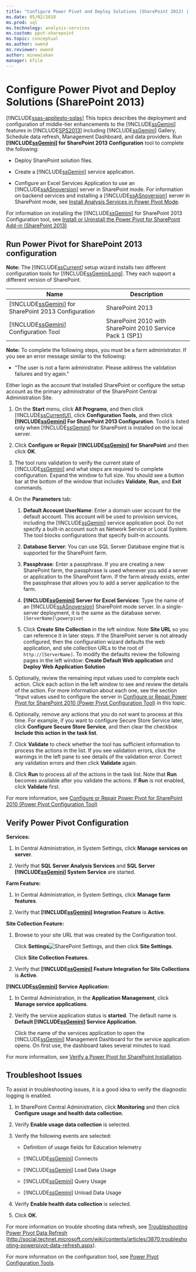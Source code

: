 ```yaml
---
title: "Configure Power Pivot and Deploy Solutions (SharePoint 2013) | Microsoft Docs"
ms.date: 05/02/2018
ms.prod: sql
ms.technology: analysis-services
ms.custom: ppvt-sharepoint
ms.topic: conceptual
ms.author: owend
ms.reviewer: owend
author: minewiskan
manager: kfile
---
```

# Configure Power Pivot and Deploy Solutions (SharePoint 2013)
[!INCLUDE[ssas-appliesto-sqlas](../../../includes/ssas-appliesto-sqlas.md)]
  This topics describes the deployment and configuration of middle-tier enhancements to the [!INCLUDE[ssGemini](../../../includes/ssgemini-md.md)] features in [!INCLUDE[SPS2013](../../../includes/sps2013-md.md)] including [!INCLUDE[ssGemini](../../../includes/ssgemini-md.md)] Gallery, Schedule data refresh, Management Dashboard, and data providers. Run **[!INCLUDE[ssGemini](../../../includes/ssgemini-md.md)] for SharePoint 2013 Configuration** tool to complete the following:  
  
-   Deploy SharePoint solution files.  
  
-   Create a [!INCLUDE[ssGemini](../../../includes/ssgemini-md.md)] service application.  
  
-   Configure an Excel Services Application to use an [!INCLUDE[ssASnoversion](../../../includes/ssasnoversion-md.md)] server in SharePoint mode. For information on backend services and installing a [!INCLUDE[ssASnoversion](../../../includes/ssasnoversion-md.md)] server in SharePoint mode, see [Install Analysis Services in Power Pivot Mode](../../../analysis-services/instances/install-windows/install-analysis-services-in-power-pivot-mode.md).  
  
 For information on installing the [!INCLUDE[ssGemini](../../../includes/ssgemini-md.md)] for SharePoint 2013 Configuration tool, see [Install or Uninstall the Power Pivot for SharePoint Add-in &#40;SharePoint 2013&#41;](../../../analysis-services/instances/install-windows/install-or-uninstall-the-power-pivot-for-sharepoint-add-in-sharepoint-2013.md)  
  
##  <a name="bkmk_run_configuration_tool"></a> Run Power Pivot for SharePoint 2013 configuration  
 **Note:** The [!INCLUDE[ssCurrent](../../../includes/sscurrent-md.md)] setup wizard installs two different configuration tools for [!INCLUDE[ssGeminiLong](../../../includes/ssgeminilong-md.md)]. They each support a different version of SharePoint.  
  
|Name|Description|  
|----------|-----------------|  
|[!INCLUDE[ssGemini](../../../includes/ssgemini-md.md)] for SharePoint 2013 Configuration|SharePoint 2013|  
|[!INCLUDE[ssGemini](../../../includes/ssgemini-md.md)] Configuration Tool|SharePoint 2010 with SharePoint 2010 Service Pack 1 (SP1)|  
  
 **Note:** To complete the following steps, you must be a farm administrator. If you see an error message similar to the following:  
  
-   “The user is not a farm administrator. Please address the validation failures and try again.”  
  
 Either login as the account that installed SharePoint or configure the setup account as the primary administrator of the SharePoint Central Administration Site.  
  
1.  On the **Start** menu, click **All Programs**, and then click [!INCLUDE[ssCurrentUI](../../../includes/sscurrentui-md.md)], click **Configuration Tools**, and then click **[!INCLUDE[ssGemini](../../../includes/ssgemini-md.md)] For SharePoint 2013 Configuration**. Toold is listed only when [!INCLUDE[ssGemini](../../../includes/ssgemini-md.md)] for SharePoint is installed on the local server.  
  
2.  Click **Configure or Repair [!INCLUDE[ssGemini](../../../includes/ssgemini-md.md)] for SharePoint** and then click **OK**.  
  
3.  The tool runs validation to verify the current state of [!INCLUDE[ssGemini](../../../includes/ssgemini-md.md)] and what steps are required to complete configuration. Expand the window to full size. You should see a button bar at the bottom of the window that includes **Validate**, **Run**, and **Exit** commands.  
  
4.  On the **Parameters** tab:  
  
    1.  **Default Account UserName**: Enter a domain user account for the default account. This account will be used to provision services, including the [!INCLUDE[ssGemini](../../../includes/ssgemini-md.md)] service application pool. Do not specify a built-in account such as Network Service or Local System. The tool blocks configurations that specify built-in accounts.  
  
    2.  **Database Server**: You can use SQL Server Database engine that is supported for the SharePoint farm.  
  
    3.  **Passphrase**: Enter a passphrase. If you are creating a new SharePoint farm, the passphrase is used whenever you add a server or application to the SharePoint farm. If the farm already exists, enter the passphrase that allows you to add a server application to the farm.  
  
    4.  **[!INCLUDE[ssGemini](../../../includes/ssgemini-md.md)] Server for Excel Services**: Type the name of an [!INCLUDE[ssASnoversion](../../../includes/ssasnoversion-md.md)] SharePoint mode server. In a single-server deployment, it is the same as the database server. `[ServerName]\powerpivot`  
  
    5.  Click **Create Site Collection** in the left window. Note **Site URL** so you can reference it in later steps. If the SharePoint server is not already configured, then the configuration wizard defaults the web application, and site collection URLs to the root of `http://[ServerName]`. To modify the defaults review the following pages in the left window: **Create Default Web application** and **Deploy Web Application Solution**  
  
5.  Optionally, review the remaining input values used to complete each action. Click each action in the left window to see and review the details of the action. For more information about each one, see the section “Input values used to configure the server in [Configure or Repair Power Pivot for SharePoint 2010 (Power Pivot Configuration Tool)](http://msdn.microsoft.com/d61f49c5-efaa-4455-98f2-8c293fa50046) in this topic.  
  
6.  Optionally, remove any actions that you do not want to process at this time. For example, if you want to configure Secure Store Service later, click **Configure Secure Store Service**, and then clear the checkbox **Include this action in the task list**.  
  
7.  Click **Validate** to check whether the tool has sufficient information to process the actions in the list. If you see validation errors, click the warnings in the left pane to see details of the validation error. Correct any validation errors and then click **Validate** again.  
  
8.  Click **Run** to process all of the actions in the task list. Note that **Run** becomes available after you validate the actions. If **Run** is not enabled, click **Validate** first.  
  
 For more information, see [Configure or Repair Power Pivot for SharePoint 2010 (Power Pivot Configuration Tool)](http://msdn.microsoft.com/d61f49c5-efaa-4455-98f2-8c293fa50046)  
  
##  <a name="bkmk_verify_powerpivot"></a> Verify Power Pivot Configuration  
 **Services:**  
  
1.  In Central Administration, in System Settings, click **Manage services on server**.  
  
2.  Verify that **SQL Server Analysis Services** and **SQL Server [!INCLUDE[ssGemini](../../../includes/ssgemini-md.md)] System Service** are started.  
  
 **Farm Feature:**  
  
1.  In Central Administration, in System Settings, click **Manage farm features**.  
  
2.  Verify that **[!INCLUDE[ssGemini](../../../includes/ssgemini-md.md)] Integration Feature** is **Active**.  
  
 **Site Collection Feature:**  
  
1.  Browse to your site URL that was created by the Configuration tool.  
  
     Click **Settings**![SharePoint Settings](../../../analysis-services/media/as-sharepoint2013-settings-gear.gif "SharePoint Settings"), and then click **Site Settings**.  
  
     Click **Site Collection Features**.  
  
2.  Verify that **[!INCLUDE[ssGemini](../../../includes/ssgemini-md.md)] Feature Integration for Site Collections** is **Active**.  
  
 **[!INCLUDE[ssGemini](../../../includes/ssgemini-md.md)] Service Application:**  
  
1.  In Central Administration, in the **Application Management**, click **Manage service applications**.  
  
2.  Verify the service application status is **started**. The default name is **Default [!INCLUDE[ssGemini](../../../includes/ssgemini-md.md)] Service Application**.  
  
     Click the name of the services application to open the [!INCLUDE[ssGemini](../../../includes/ssgemini-md.md)] Management Dashboard for the service application opens. On first use, the dashboard takes several minutes to load.  
  
 For more information, see [Verify a Power Pivot for SharePoint Installation](../../../analysis-services/instances/install-windows/verify-a-power-pivot-for-sharepoint-installation.md).  
  
##  <a name="bkmk_troubleshoot_issues"></a> Troubleshoot Issues  
 To assist in troubleshooting issues, it is a good idea to verify the diagnostic logging is enabled.  
  
1.  In SharePoint Central Administration, click **Monitoring** and then click **Configure usage and health data collection**.  
  
2.  Verify **Enable usage data collection** is selected.  
  
3.  Verify the following events are selected:  
  
    -   Definition of usage fields for Education telemetry  
  
    -   [!INCLUDE[ssGemini](../../../includes/ssgemini-md.md)] Connects  
  
    -   [!INCLUDE[ssGemini](../../../includes/ssgemini-md.md)] Load Data Usage  
  
    -   [!INCLUDE[ssGemini](../../../includes/ssgemini-md.md)] Query Usage  
  
    -   [!INCLUDE[ssGemini](../../../includes/ssgemini-md.md)] Unload Data Usage  
  
4.  Verify **Enable health data collection** is selected.  
  
5.  Click **OK**.  
  
 For more information on trouble shooting data refresh, see [Troubleshooting Power Pivot Data Refresh](http://social.technet.microsoft.com/wiki/contents/articles/3870.troubleshooting-powerpivot-data-refresh.aspx) (http://social.technet.microsoft.com/wiki/contents/articles/3870.troubleshooting-powerpivot-data-refresh.aspx).  
  
 For more information on the configuration tool, see [Power Pivot Configuration Tools](../../../analysis-services/power-pivot-sharepoint/power-pivot-configuration-tools.md).  
  
  

